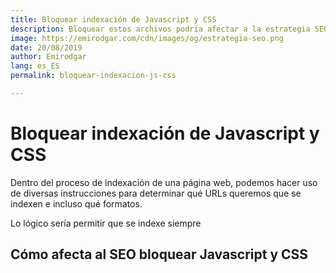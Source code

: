 ```yaml
---
title: Bloquear indexación de Javascript y CSS
description: Bloquear estos archivos podría afectar a la estrategia SEO
image: https://emirodgar.com/cdn/images/og/estrategia-seo.png
date: 20/08/2019
author: Emirodgar
lang: es_ES
permalink: bloquear-indexacion-js-css

---
```


# Bloquear indexación de Javascript y CSS

Dentro del proceso de indexación de una página web, podemos hacer uso de diversas instrucciones para determinar qué URLs queremos que se indexen e incluso qué formatos.

Lo lógico sería permitir que se indexe siempre

## Cómo afecta al SEO bloquear Javascript y CSS


<!--stackedit_data:
eyJoaXN0b3J5IjpbLTE0MjkwOTk1NjVdfQ==
-->